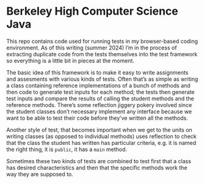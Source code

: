 # Berkeley High Computer Science Java

This repo contains code used for running tests in my browser-based coding
environment. As of this writing (summer 2024) I’m in the process of extracting
duplicate code from the tests themselves into the test framework so everything
is a little bit in pieces at the moment.

The basic idea of this framework is to make it easy to write assignments and
assesments with various kinds of tests. Often that’s as simple as writing a
class containing reference implementations of a bunch of methods and then code
to generate test inputs for each method; the tests then generate test inputs and
compare the results of calling the student methods and the reference methods.
There’s some reflection jiggery pokery involved since the student classes don’t
necessary implement any interface because we want to be able to test their code
before they’ve written all the methods.

Another style of test, that becomes important when we get to the units on
writing classes (as opposed to individual methods) uses reflection to check that
the class the student has written has particular criteria, e.g. it is named the
right thing, it is `public`, it has a `main` method.

Sometimes these two kinds of tests are combined to test first that a class has
desired characteristics and then that the specific methods work the way they are
supposed to.
